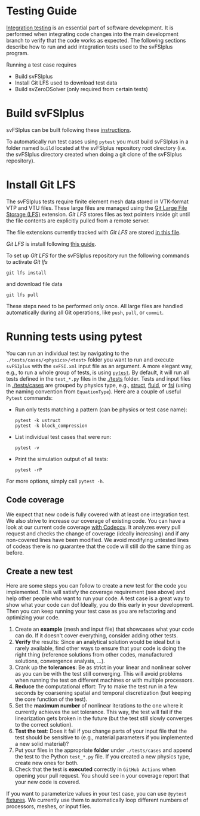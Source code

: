 # Testing Guide

[Integration testing](https://en.wikipedia.org/wiki/Integration_testing) is an essential part of software development. It is performed when integrating code changes into the main development branch to verify that the code works as expected. The following sections describe how to run and add integration tests used to the svFSIplus program.

Running a test case requires 
- Build svFSIplus
- Install Git LFS used to download test data
- Build svZeroDSolver (only required from certain tests)

# Build svFSIplus
svFSIplus can be built following these [instructions](../README.md).

To automatically run test cases using `pytest` you must build svFSIplus in a folder named `build` located at the svFSIplus repository  root directory (i.e. the svFSIplus directory created when doing a git clone of the svFSIplus repository).

# Install Git LFS
The svFSIplus tests require finite element mesh data stored in VTK-format VTP and VTU files. These large files are managed using the [Git Large File Storage (LFS)](https://git-lfs.com/) extension. *Git LFS* stores files as text pointers inside git until the file contents are explicitly pulled from a remote server.  

The file extensions currently tracked with *Git LFS* are stored [in this file](../.gitattributes).

*Git LFS* is install following [this guide](https://docs.github.com/en/repositories/working-with-files/managing-large-files/installing-git-large-file-storage).

To set up *Git LFS* for the svFSIplus repository run the following commands to activate *Git lfs*
```
git lfs install
```
    
and download file data
```
git lfs pull
```
    
These steps need to be performed only once. All large files are handled automatically during all Git operations, like `push`, `pull`, or `commit`.

# Running tests using pytest
You can run an individual test by navigating to the `./tests/cases/<physics>/<test>` folder you want to run and execute `svFSIplus` with the `svFSI.xml` input file as an argument. A more elegant way, e.g., to run a whole group of tests, is using [`pytest`](https://docs.pytest.org/). By default, it will run all tests defined in the `test_*.py` files in the [./tests](https://github.com/SimVascular/svFSIplus/tree/main/tests) folder. Tests and input files in [./tests/cases](https://github.com/SimVascular/svFSIplus/tree/main/tests/cases) are grouped by physics type, e.g., [struct](https://github.com/SimVascular/svFSIplus/tree/main/tests/cases/struct), [fluid](https://github.com/SimVascular/svFSIplus/tree/main/tests/cases/fluid), or [fsi](https://github.com/SimVascular/svFSIplus/tree/main/tests/cases/fsi) (using the naming convention from `EquationType`). Here are a couple of useful `Pytest` commands:

- Run only tests matching a pattern (can be physics or test case name):
    ```
    pytest -k ustruct
    pytest -k block_compression
    ```
- List individual test cases that were run:
    ```
    pytest -v
    ```
- Print the simulation output of all tests:
    ```
    pytest -rP
    ```

For more options, simply call `pytest -h`.

## Code coverage
We expect that new code is fully covered with at least one integration test. We also strive to increase our coverage of existing code. You can have a look at our current code coverage [with Codecov](https://codecov.io/github/SimVascular/svFSIplus). It analyzes every pull request and checks the change of coverage (ideally increasing) and if any non-covered lines have been modified. We avoid modifying untested lines of codeas there is no guarantee that the code will still do the same thing as before.

## Create a new test
Here are some steps you can follow to create a new test for the code you implemented. This will satisfy the coverage requirement (see above) and help other people who want to run your code. A test case is a great way to show what your code can do! Ideally, you do this early in your development. Then you can keep running your test case as you are refactoring and optimizing your code.

1. Create an **example** (mesh and input file) that showcases what your code can do. If it doesn't cover everything, consider adding other tests.
2. **Verify** the results: Since an analytical solution would be ideal but is rarely available, find other ways to ensure that your code is doing the right thing (reference solutions from other codes, manufactured solutions, convergence analysis, ...).
3. Crank up the **tolerances**: Be as strict in your linear and nonlinear solver as you can be with the test still converging. This will avoid problems when running the test on different machines or with multiple processors.
4. **Reduce** the computational effort: Try to make the test run in a few seconds by coarsening spatial and temporal discretization (but keeping the core function of the test).
5. Set the **maximum number** of nonlinear iterations to the one where it currently achieves the set tolerance. This way, the test will fail if the linearization gets broken in the future (but the test still slowly converges to the correct solution).
6. **Test the test**: Does it fail if you change parts of your input file that the test should be sensitive to (e.g., material parameters if you implemented a new solid material)?
7. Put your files in the appropriate **folder** under `./tests/cases` and append the test to the Python `test_*.py` file. If you created a new physics type, create new ones for both.
8. Check that the test is **executed** correctly in `GitHub Actions` when opening your pull request. You should see in your coverage report that your new code is covered.

If you want to parameterize values in your test case, you can use `@pytest` [fixtures](https://docs.pytest.org/en/6.2.x/fixture.html). We currently use them to automatically loop different numbers of processors, meshes, or input files.